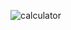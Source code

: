 ![calculator](https://user-images.githubusercontent.com/84605112/128875193-7bddeb07-533c-4d1c-bb92-6d22833b00c5.PNG)

